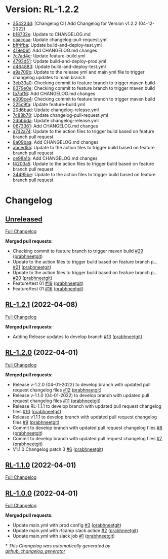 # Version: RL-1.2.2

* [354224d](https://github.com/prabhneetgit/hello-world-ssl/commit/354224dc40179bc8576ee2bebfc2c827823b1641): [Changelog CI] Add Changelog for Version v1.2.2 (04-12-2022)
* [b18732e](https://github.com/prabhneetgit/hello-world-ssl/commit/b18732ee29eba7de8c03fd4eda8231005acbddae): Update to CHANGELOG.md
* [caaccaa](https://github.com/prabhneetgit/hello-world-ssl/commit/caaccaa78c2be95b291f0d2aa2e9fdc243fe5a02): Update changelog-pull-request.yml
* [bff4fba](https://github.com/prabhneetgit/hello-world-ssl/commit/bff4fba96c588d29127afc71c07d3d5138caf8c3): Update build-and-deploy-test.yml
* [419e06f](https://github.com/prabhneetgit/hello-world-ssl/commit/419e06fa5aa90b026f4bb83bf8ca022683955ea9): Add CHANGELOG.md changes
* [7c7ad4e](https://github.com/prabhneetgit/hello-world-ssl/commit/7c7ad4e5469857d187616fd3c65633fb8f3d5cbc): Update feature-build.yml
* [4793d51](https://github.com/prabhneetgit/hello-world-ssl/commit/4793d51912f634f8b0fc746540f4e62d624299c9): Update build-and-deploy-prod.yml
* [d464883](https://github.com/prabhneetgit/hello-world-ssl/commit/d4648834a06e570148309d0169bb958a06b63b29): Update build-and-deploy-test.yml
* [a9a709b](https://github.com/prabhneetgit/hello-world-ssl/commit/a9a709b8f822585bfccd0aaa440ab21f95fb95a3): Update to the release yml and main yml file to trigger changelog updates to main branch
* [3eb33a0](https://github.com/prabhneetgit/hello-world-ssl/commit/3eb33a033561381ae44eaaf5de67ccd198626919): Checking commit to feature branch to trigger maven build
* [8379e0e](https://github.com/prabhneetgit/hello-world-ssl/commit/8379e0e8532b4212943eff73769240044acc2edd): Checking commit to feature branch to trigger maven build
* [fa7bff6](https://github.com/prabhneetgit/hello-world-ssl/commit/fa7bff640be0b0bb781b3a2e6dee90952e9481e5): Add CHANGELOG.md changes
* [e009ce4](https://github.com/prabhneetgit/hello-world-ssl/commit/e009ce41d08e96ab060bf40aa48476d634464c50): Checking commit to feature branch to trigger maven build
* [225c9fa](https://github.com/prabhneetgit/hello-world-ssl/commit/225c9fabff61c2ddd793464ee52fa0d9fd9cbfdd): Update feature-build.yml
* [20d6bad](https://github.com/prabhneetgit/hello-world-ssl/commit/20d6bad1a68bc30a83cb70fbbb413a4d731963bd): Update changelog-release.yml
* [7c88b78](https://github.com/prabhneetgit/hello-world-ssl/commit/7c88b789ef7f4d6cc4f91e918f866dfad65e51e8): Update changelog-pull-request.yml
* [2dbbbda](https://github.com/prabhneetgit/hello-world-ssl/commit/2dbbbdab38d599f26d21d9adc1b4fdbd3fda7fdc): Update changelog-release.yml
* [0673361](https://github.com/prabhneetgit/hello-world-ssl/commit/067336104bbbabbf146cdab3c75ff9dcc009b99c): Add CHANGELOG.md changes
* [a7d2a74](https://github.com/prabhneetgit/hello-world-ssl/commit/a7d2a74c83f77ca4cb3ecc1274e4b4e53938dcef): Update to the action files to trigger build based on feature branch pull request
* [8a09baa](https://github.com/prabhneetgit/hello-world-ssl/commit/8a09baa756fe15faecd9be6e6d21f12f6f7e9463): Add CHANGELOG.md changes
* [abced55](https://github.com/prabhneetgit/hello-world-ssl/commit/abced55344a001d6eaacca7fae9ca0cc123331f5): Update to the action files to trigger build based on feature branch pull request
* [ce98a1b](https://github.com/prabhneetgit/hello-world-ssl/commit/ce98a1b70a4a9a5b2865538e4327e7b151865ad8): Add CHANGELOG.md changes
* [f4203a5](https://github.com/prabhneetgit/hello-world-ssl/commit/f4203a59444a1aa422a33d6914f564783b3f2490): Update to the action files to trigger build based on feature branch pull request
* [34495be](https://github.com/prabhneetgit/hello-world-ssl/commit/34495bed31f959cd66614ea42fc907839083a47f): Update to the action files to trigger build based on feature branch pull request


# Changelog

## [Unreleased](https://github.com/prabhneetgit/hello-world-ssl/tree/HEAD)

[Full Changelog](https://github.com/prabhneetgit/hello-world-ssl/compare/RL-1.2.1...HEAD)

**Merged pull requests:**

- Checking commit to feature branch to trigger maven build [\#29](https://github.com/prabhneetgit/hello-world-ssl/pull/29) ([prabhneetgit](https://github.com/prabhneetgit))
- Update to the action files to trigger build based on feature branch p… [\#21](https://github.com/prabhneetgit/hello-world-ssl/pull/21) ([prabhneetgit](https://github.com/prabhneetgit))
- Update to the action files to trigger build based on feature branch p… [\#20](https://github.com/prabhneetgit/hello-world-ssl/pull/20) ([prabhneetgit](https://github.com/prabhneetgit))
- Feature/test 01 [\#19](https://github.com/prabhneetgit/hello-world-ssl/pull/19) ([prabhneetgit](https://github.com/prabhneetgit))
- Feature/test 01 [\#16](https://github.com/prabhneetgit/hello-world-ssl/pull/16) ([prabhneetgit](https://github.com/prabhneetgit))

## [RL-1.2.1](https://github.com/prabhneetgit/hello-world-ssl/tree/RL-1.2.1) (2022-04-08)

[Full Changelog](https://github.com/prabhneetgit/hello-world-ssl/compare/RL-1.2.0...RL-1.2.1)

**Merged pull requests:**

- Adding Release updates to develop branch [\#13](https://github.com/prabhneetgit/hello-world-ssl/pull/13) ([prabhneetgit](https://github.com/prabhneetgit))

## [RL-1.2.0](https://github.com/prabhneetgit/hello-world-ssl/tree/RL-1.2.0) (2022-04-01)

[Full Changelog](https://github.com/prabhneetgit/hello-world-ssl/compare/RL-1.1.0...RL-1.2.0)

**Merged pull requests:**

- Release v-1.2.0 \(04-01-2022\) to develop branch with updated pull request changelog files [\#12](https://github.com/prabhneetgit/hello-world-ssl/pull/12) ([prabhneetgit](https://github.com/prabhneetgit))
- Release v-1.1.0 \(04-01-2022\) to develop branch with updated pull request changelog files [\#11](https://github.com/prabhneetgit/hello-world-ssl/pull/11) ([prabhneetgit](https://github.com/prabhneetgit))
- Release RL-1.1.1 to develop branch with updated pull request changelog files [\#10](https://github.com/prabhneetgit/hello-world-ssl/pull/10) ([prabhneetgit](https://github.com/prabhneetgit))
- Release v1.1.1 to develop branch with updated pull request changelog files [\#9](https://github.com/prabhneetgit/hello-world-ssl/pull/9) ([prabhneetgit](https://github.com/prabhneetgit))
- Commit to develop branch with updated pull request changelog files [\#8](https://github.com/prabhneetgit/hello-world-ssl/pull/8) ([prabhneetgit](https://github.com/prabhneetgit))
- Commit to develop branch with updated pull request changelog files [\#7](https://github.com/prabhneetgit/hello-world-ssl/pull/7) ([prabhneetgit](https://github.com/prabhneetgit))
- V1.1.0 Changelog patch 3 [\#6](https://github.com/prabhneetgit/hello-world-ssl/pull/6) ([prabhneetgit](https://github.com/prabhneetgit))

## [RL-1.1.0](https://github.com/prabhneetgit/hello-world-ssl/tree/RL-1.1.0) (2022-04-01)

[Full Changelog](https://github.com/prabhneetgit/hello-world-ssl/compare/RL-1.0.0...RL-1.1.0)

## [RL-1.0.0](https://github.com/prabhneetgit/hello-world-ssl/tree/RL-1.0.0) (2022-04-01)

[Full Changelog](https://github.com/prabhneetgit/hello-world-ssl/compare/a7cfe5dd52272a11deab5ed57db1a8d176ab02c0...RL-1.0.0)

**Merged pull requests:**

- Update main.yml with prod config [\#3](https://github.com/prabhneetgit/hello-world-ssl/pull/3) ([prabhneetgit](https://github.com/prabhneetgit))
- Update main.yml with rtcamp slack action [\#2](https://github.com/prabhneetgit/hello-world-ssl/pull/2) ([prabhneetgit](https://github.com/prabhneetgit))
- Update main.yml with slack job [\#1](https://github.com/prabhneetgit/hello-world-ssl/pull/1) ([prabhneetgit](https://github.com/prabhneetgit))



\* *This Changelog was automatically generated by [github_changelog_generator](https://github.com/github-changelog-generator/github-changelog-generator)*
